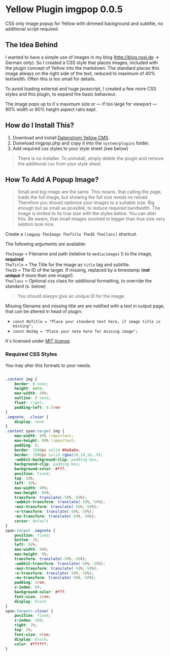 # Yellow Plugin imgpop 0.0.5

CSS only image popup for Yellow with dimmed background and subtitle, no additional script required.

## The Idea Behind

I wanted to have a simple use of images in my blog (http://blog.nosi.de → German only). So I created a CSS style that places images, included with the plugin concept of Yellow into the markdown. The standard places this image always on the right side of the text, reduced to maximum of 40% textwidth. Often this is too small for details.

To avoid loading external and huge javascript, I created a few more CSS styles and this plugin, to expand the basic behaviour.

The image pops up to it´s maximum size or — if too large for viewport — 90% width or 80% height aspect ratio kept.

## How do I Install This?

1. Download and install [Datenstrom Yellow CMS](https://github.com/datenstrom/yellow/).
1. Donwload imgpop.php and copy it into the `system/plugins` folder.
1. Add required css styles to your style sheet (see below)

> There is no installer. To uninstall, simply delete the plugin and remove the additional css from your style sheet.

## How To Add A Popup Image?

> Small and big image are the same. This means, that calling the page, loads the full image, but showing the full size needs no reload. Therefore you should optimize your images to a suitable size. Big enough but as small as possible, to reduce required bandwidth. The image is limited to its true size with the styles below. You can alter this. Be aware, that small images zoomed to bigger than true size very seldom look nice.


Create a `[imgpop TheImage TheTitle TheID TheClass]` shortcut.

The following arguments are available:

`TheImage` = Filename and path (relative to `media/images` !) to the image, **required**     
`TheTitle` = The Title for the image as `title` tag and subtitle.     
`TheID` = The ID of the target. If missing, replaced by a timestamp (**not unique** if more than one image!).      
`TheClass` =  Optional css class for additional formatting, to override the standard (s. below)

> You should *always* give an unique ID for the image.

Missing filename and missing title are are notified with a text in output page, that can be altered in head of plugin:

- `const NoTitle = "Place your standard text here, if image title is missing";` 
- `const NoImg = "Place your note here for missing image";`


It´s licensed under [MIT license](http://opensource.org/licenses/MIT).


### Required CSS Styles

You may alter this formats to your needs.


~~~.css

.content img {
	border: 0 none;
	height: auto;
	max-width: 40%;
	outline: 0 none;
	float: right;
	padding-left: 0.5rem
}
.imgnote, .closer {
	display: none
}
.content span:target img {
	max-width: 90% !important;
	max-height: 90% !important;
	padding: 0;
	border: 1500px solid #0a0a0a;
	border: 1500px solid rgba(10,10,10,.9);
	-webkit-background-clip: padding-box;
	background-clip: padding-box;
	background-color: #fff;
	position: fixed;
	top: 50%;
	left: 50%;
	max-width: 90%;
	max-height: 80%;
	transform: translate(-50%,-50%);
	-webkit-transform: translate(-50%,-50%);
	-moz-transform: translate(-50%,-50%);
	-o-transform: translate(-50%,-50%);
	-ms-transform: translate(-50%,-50%);
	cursor: default
}
span:target .imgnote {
	position: fixed;
	bottom: 1%;
	left: 50%;
	max-width: 90%;
	max-height: 8%;
	transform: translate(-50%,-50%);
	-webkit-transform: translate(-50%,-50%);
	-moz-transform: translate(-50%,-50%);
	-o-transform: translate(-50%,-50%);
	-ms-transform: translate(-50%,-50%);
	padding: 1rem;
	z-index: 99;
	background-color: #fff;
	font-size: 1rem;
	display: block
}
span:target>.closer {
	position: fixed;
	z-index: 100;
	right: 2%;
	top: 2%;
	font-size: 6rem;
	display: block;
	color: #ffffff;
}

~~~

